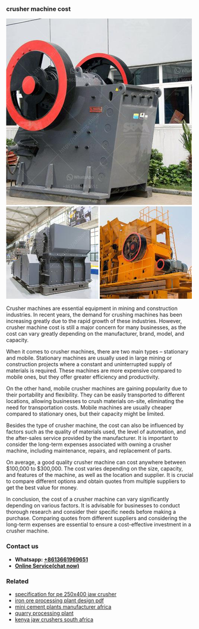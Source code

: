 <h3>crusher machine cost</h3><img src='1708497459.jpg' alt=''><p>Crusher machines are essential equipment in mining and construction industries. In recent years, the demand for crushing machines has been increasing greatly due to the rapid growth of these industries. However, crusher machine cost is still a major concern for many businesses, as the cost can vary greatly depending on the manufacturer, brand, model, and capacity.</p><p>When it comes to crusher machines, there are two main types – stationary and mobile. Stationary machines are usually used in large mining or construction projects where a constant and uninterrupted supply of materials is required. These machines are more expensive compared to mobile ones, but they offer greater efficiency and productivity.</p><p>On the other hand, mobile crusher machines are gaining popularity due to their portability and flexibility. They can be easily transported to different locations, allowing businesses to crush materials on-site, eliminating the need for transportation costs. Mobile machines are usually cheaper compared to stationary ones, but their capacity might be limited.</p><p>Besides the type of crusher machine, the cost can also be influenced by factors such as the quality of materials used, the level of automation, and the after-sales service provided by the manufacturer. It is important to consider the long-term expenses associated with owning a crusher machine, including maintenance, repairs, and replacement of parts.</p><p>On average, a good quality crusher machine can cost anywhere between $100,000 to $300,000. The cost varies depending on the size, capacity, and features of the machine, as well as the location and supplier. It is crucial to compare different options and obtain quotes from multiple suppliers to get the best value for money.</p><p>In conclusion, the cost of a crusher machine can vary significantly depending on various factors. It is advisable for businesses to conduct thorough research and consider their specific needs before making a purchase. Comparing quotes from different suppliers and considering the long-term expenses are essential to ensure a cost-effective investment in a crusher machine.</p><h3>Contact us</h3><ul><li><strong>Whatsapp:&nbsp;<a href="https://wa.me/8613661969651">+8613661969651</a></strong></li><li><a href="https://swt.shibang-china.com/?git&amp;zhl&amp;crusher machine cost"><strong>Online Service(chat now)</strong></a></li></ul><h3>Related</h3><ul><li><a href='specification for pe 250x400 jaw crusher.md'>specification for pe 250x400 jaw crusher</a></li><li><a href='iron ore processing plant design pdf.md'>iron ore processing plant design pdf</a></li><li><a href='mini cement plants manufacturer africa.md'>mini cement plants manufacturer africa</a></li><li><a href='quarry processing plant.md'>quarry processing plant</a></li><li><a href='kenya jaw crushers south africa.md'>kenya jaw crushers south africa</a></li></ul>